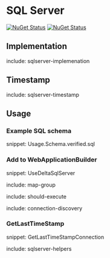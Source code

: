 # SQL Server

[![NuGet Status](https://img.shields.io/nuget/v/Delta.svg?label=Delta)](https://www.nuget.org/packages/Delta/)
[![NuGet Status](https://img.shields.io/nuget/v/Delta.SqlServer.svg?label=Delta.SqlServer)](https://www.nuget.org/packages/Delta.SqlServer/)


## Implementation

include: sqlserver-implemenation


## Timestamp

include: sqlserver-timestamp


## Usage


### Example SQL schema

snippet: Usage.Schema.verified.sql


### Add to WebApplicationBuilder

snippet: UseDeltaSqlServer

include: map-group


include: should-execute


include: connection-discovery


### GetLastTimeStamp

snippet: GetLastTimeStampConnection


include: sqlserver-helpers